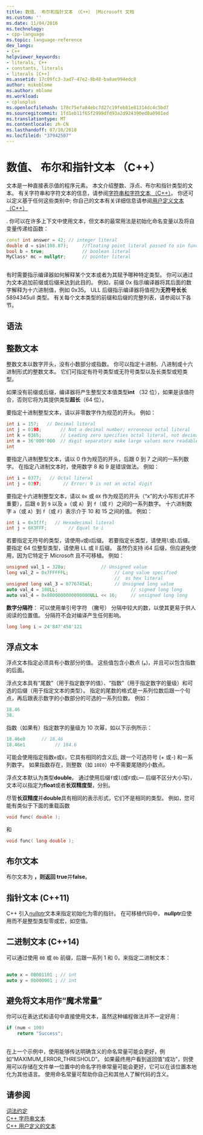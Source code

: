 ```yaml
---
title: 数值、 布尔和指针文本 （C++） |Microsoft 文档
ms.custom: ''
ms.date: 11/04/2016
ms.technology:
- cpp-language
ms.topic: language-reference
dev_langs:
- C++
helpviewer_keywords:
- literals, C++
- constants, literals
- literals [C++]
ms.assetid: 17c09fc3-3ad7-47e2-8b48-ba8ae994edc8
author: mikeblome
ms.author: mblome
ms.workload:
- cplusplus
ms.openlocfilehash: 178c75efa84ebc7d27c19feb81e81314dc4c5bd7
ms.sourcegitcommit: 1fd1eb11f65f2999dfd93a2d924390ed0a0901ed
ms.translationtype: MT
ms.contentlocale: zh-CN
ms.lasthandoff: 07/10/2018
ms.locfileid: "37942507"
---
```

# <a name="numeric-boolean-and-pointer-literals--c"></a>数值、 布尔和指针文本 （C++）
文本是一种直接表示值的程序元素。 本文介绍整数、浮点、布尔和指针类型的文本。 有关字符串和字符文本的信息，请参阅[字符串和字符文本 （C++）](../cpp/string-and-character-literals-cpp.md)。 你还可以定义基于任何这些类别中; 你自己的文本有关详细信息请参阅[用户定义文本 （C++）](../cpp/user-defined-literals-cpp.md)  
  
 . 你可以在许多上下文中使用文本，但文本的最常用法是初始化命名变量以及将自变量传递给函数：  
  
```cpp 
const int answer = 42; // integer literal  
double d = sin(108.87);     //floating point literal passed to sin function  
bool b = true;              // boolean literal  
MyClass* mc = nullptr;      // pointer literal  
  
```  
  
 有时需要指示编译器如何解释某个文本或者为其赋予哪种特定类型。 你可以通过为文本追加前缀或后缀来达到此目的。 例如，前缀 0x 指示编译器将其后面的数字解释为十六进制值，例如 0x35。 ULL 后缀指示编译器将值视为**无符号长长**5894345ull 类型。 有关每个文本类型的前缀和后缀的完整列表，请参阅以下各节。  
  
## <a name="syntax"></a>语法  
  
## <a name="integer-literals"></a>整数文本  
 整数文本以数字开头，没有小数部分或指数。 你可以指定十进制、八进制或十六进制形式的整数文本。 它们可指定有符号类型或无符号类型以及长类型或短类型。  
  
 如果没有前缀或后缀，编译器将产生整型文本值类型**int** （32 位），如果是该值符合，否则它将为其提供类型**超长**（64 位）。  
  
 要指定十进制整型文本，请以非零数字作为规范的开头。 例如：  
  
```cpp 
int i = 157;   // Decimal literal  
int j = 0198;       // Not a decimal number; erroneous octal literal  
int k = 0365;       // Leading zero specifies octal literal, not decimal  
int m = 36'000'000  // digit separators make large values more readable  
int   
```  
  
 要指定八进制整型文本，请以 0 作为规范的开头，后跟 0 到 7 之间的一系列数字。 在指定八进制文本时，使用数字 8 和 9 是错误做法。 例如：  
  
```cpp 
int i = 0377;   // Octal literal  
int j = 0397;        // Error: 9 is not an octal digit  
```  
  
 要指定十六进制整型文本，请以 `0x` 或 `0X` 作为规范的开头（“x”的大小写形式并不重要），后跟 `0` 到 `9` 以及 `a`（或 `A`）到 `f`（或 `F`）之间的一系列数字。 十六进制数字 `a`（或 `A`）到 `f`（或 `F`）表示介于 10 和 15 之间的值。 例如：  
  
```cpp 
int i = 0x3fff;   // Hexadecimal literal  
int j = 0X3FFF;        // Equal to i  
```  
  
 若要指定无符号的类型，请使用`u`或`U`后缀。 若要指定长类型，请使用`l`或`L`后缀。 要指定 64 位整型类型，请使用 LL 或 ll 后缀。 虽然仍支持 i64 后缀，但应避免使用，因为它特定于 Microsoft 且不可移植。 例如：  
  
```cpp 
unsigned val_1 = 328u;             // Unsigned value  
long val_2 = 0x7FFFFFL;                 // Long value specified   
                                        //  as hex literal  
unsigned long val_3 = 0776745ul;        // Unsigned long value  
auto val_4 = 108LL;                           // signed long long  
auto val_4 = 0x8000000000000000ULL << 16;     // unsigned long long   
```  
  
 **数字分隔符**： 可以使用单引号字符 （撇号） 分隔中较大的数，以使其更易于供人阅读的位置值。 分隔符不会对编译产生任何影响。  
  
```cpp 
long long i = 24'847'458'121  
```  
  
## <a name="floating-point-literals"></a>浮点文本  
 浮点文本指定必须具有小数部分的值。 这些值包含小数点 (**。**)，并且可以包含指数的后面。  
  
 浮点文本具有“尾数”（用于指定数字的值）、“指数”（用于指定数字的量级）和可选的后缀（用于指定文本的类型）。 指定的尾数的格式是一系列位数后跟一个句点，再后跟表示数字的小数部分的可选的一系列位数。 例如：  
  
```cpp 
18.46  
38.  
```  
  
 指数（如果有）指定数字的量级为 10 次幂，如以下示例所示：  
  
```cpp 
18.46e0      // 18.46  
18.46e1           // 184.6  
```  
  
 可能会使用指定指数`e`或`E`，它具有相同的含义后, 跟一个可选符号 (+ 或-) 和一系列数字。  如果指数存在，则整数（如 `18E0`）中不需要尾随的小数点。  
  
 浮点文本默认为类型**double**。 通过使用后缀`f`或`l`(或`F`或`L`— 后缀不区分大小写)，文本可以指定为**float**或者**长双精度型**，分别。  
  
 尽管**长双精度**并**double**具有相同的表示形式，它们不是相同的类型。 例如，您可能有类似于下面的重载函数  
  
```cpp 
void func( double );  
```  
  
 和  
  
```cpp 
void func( long double );  
```  
  
## <a name="boolean-literals"></a>布尔文本  
 布尔文本为 **，则返回 true**并**false**。  
  
## <a name="pointer-literal-c11"></a>指针文本 (C++11)  
 C++ 引入[nullptr](../cpp/nullptr.md)文本来指定初始化为零的指针。 在可移植代码中， **nullptr**应使用而不是整型类型零或宏，如空值。  
  
## <a name="binary-literals-c14"></a>二进制文本 (C++14)  
 可以通过使用 `0B` 或 `0b` 前缀，后跟一系列 1 和 0，来指定二进制文本：  
  
```cpp 
  
auto x = 0B001101 ; // int  
auto y = 0b000001 ; // int  
```  
  
## <a name="avoid-using-literals-as-magic-constants"></a>避免将文本用作“魔术常量”  
 你可以在表达式和语句中直接使用文本，虽然这种编程做法并不一定好用：  
  
```cpp 
if (num < 100)  
    return "Success";  
  
```  
  
 在上一个示例中，使用能够传达明确含义的命名常量可能会更好，例如“MAXIMUM_ERROR_THRESHOLD”。 如果最终用户看到返回值“成功”，则使用可以存储在文件单一位置中的命名字符串常量可能会更好，它可以在该位置本地化为其他语言。 使用命名常量可帮助你自己和其他人了解代码的含义。  
  
## <a name="see-also"></a>请参阅  
 [词法约定](../cpp/lexical-conventions.md)   
 [C++ 字符串文本](../cpp/string-and-character-literals-cpp.md)   
 [C++ 用户定义的文本](../cpp/user-defined-literals-cpp.md)